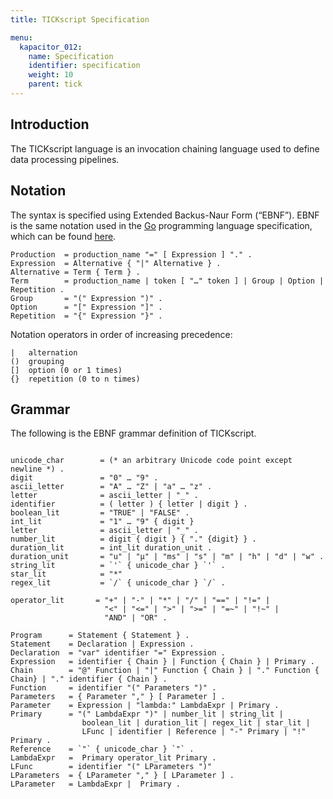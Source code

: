 ```yaml
---
title: TICKscript Specification

menu:
  kapacitor_012:
    name: Specification
    identifier: specification
    weight: 10
    parent: tick
---
```


Introduction
------------

The TICKscript language is an invocation chaining language used to define data processing pipelines.


Notation
-------

The syntax is specified using Extended Backus-Naur Form (“EBNF”).
EBNF is the same notation used in the [Go](http://golang.org/) programming language specification, which can be found [here](https://golang.org/ref/spec).

```
Production  = production_name "=" [ Expression ] "." .
Expression  = Alternative { "|" Alternative } .
Alternative = Term { Term } .
Term        = production_name | token [ "…" token ] | Group | Option | Repetition .
Group       = "(" Expression ")" .
Option      = "[" Expression "]" .
Repetition  = "{" Expression "}" .
```

Notation operators in order of increasing precedence:

```
|   alternation
()  grouping
[]  option (0 or 1 times)
{}  repetition (0 to n times)
```

Grammar
-------

The following is the EBNF grammar definition of TICKscript.

```

unicode_char        = (* an arbitrary Unicode code point except newline *) .
digit               = "0" … "9" .
ascii_letter        = "A" … "Z" | "a" … "z" .
letter              = ascii_letter | "_" .
identifier          = ( letter ) { letter | digit } .
boolean_lit         = "TRUE" | "FALSE" .
int_lit             = "1" … "9" { digit }
letter              = ascii_letter | "_" .
number_lit          = digit { digit } { "." {digit} } .
duration_lit        = int_lit duration_unit .
duration_unit       = "u" | "µ" | "ms" | "s" | "m" | "h" | "d" | "w" .
string_lit          = `'` { unicode_char } `'` .
star_lit            = "*"
regex_lit           = `/` { unicode_char } `/` .

operator_lit       = "+" | "-" | "*" | "/" | "==" | "!=" |
                     "<" | "<=" | ">" | ">=" | "=~" | "!~" |
                     "AND" | "OR" .

Program      = Statement { Statement } .
Statement    = Declaration | Expression .
Declaration  = "var" identifier "=" Expression .
Expression   = identifier { Chain } | Function { Chain } | Primary .
Chain        = "@" Function | "|" Function { Chain } | "." Function { Chain} | "." identifier { Chain } .
Function     = identifier "(" Parameters ")" .
Parameters   = { Parameter "," } [ Parameter ] .
Parameter    = Expression | "lambda:" LambdaExpr | Primary .
Primary      = "(" LambdaExpr ")" | number_lit | string_lit |
                boolean_lit | duration_lit | regex_lit | star_lit |
                LFunc | identifier | Reference | "-" Primary | "!" Primary .
Reference    = `"` { unicode_char } `"` .
LambdaExpr   =  Primary operator_lit Primary .
LFunc        = identifier "(" LParameters ")"
LParameters  = { LParameter "," } [ LParameter ] .
LParameter   = LambdaExpr |  Primary .

```
